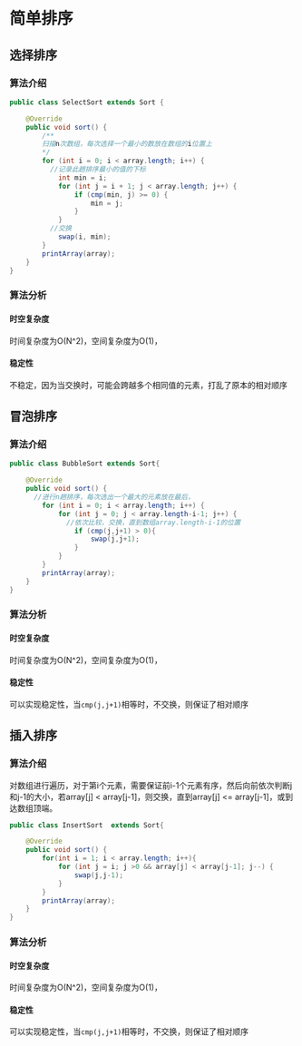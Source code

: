 # 简单排序

## 选择排序

### 算法介绍

```java
public class SelectSort extends Sort {

    @Override
    public void sort() {
      	/**
      	扫描n次数组，每次选择一个最小的数放在数组的i位置上
      	*/
        for (int i = 0; i < array.length; i++) {
          //记录此趟排序最小的值的下标
            int min = i;
            for (int j = i + 1; j < array.length; j++) {
                if (cmp(min, j) >= 0) {
                    min = j;
                }
            }
          //交换
            swap(i, min);
        }
        printArray(array);
    }
}
```

### 算法分析

#### 时空复杂度

时间复杂度为O(N^2)，空间复杂度为O(1)，

#### 稳定性

不稳定，因为当交换时，可能会跨越多个相同值的元素，打乱了原本的相对顺序

## 冒泡排序

### 算法介绍

```java
public class BubbleSort extends Sort{

    @Override
    public void sort() {
      //进行n趟排序，每次选出一个最大的元素放在最后，
        for (int i = 0; i < array.length; i++) {
            for (int j = 0; j < array.length-i-1; j++) {
              //依次比较，交换，直到数组array.length-i-1的位置
                if (cmp(j,j+1) > 0){
                    swap(j,j+1);
                }
            }
        }
        printArray(array);
    }
}
```

### 算法分析

#### 时空复杂度

时间复杂度为O(N^2)，空间复杂度为O(1)，

#### 稳定性

可以实现稳定性，当`cmp(j,j+1)`相等时，不交换，则保证了相对顺序

## 插入排序

### 算法介绍

对数组进行遍历，对于第i个元素，需要保证前i-1个元素有序，然后向前依次判断j和j-1的大小，若array[j] < array[j-1]，则交换，直到array[j] <= array[j-1]，或到达数组顶端。

```java
public class InsertSort  extends Sort{

    @Override
    public void sort() {
        for(int i = 1; i < array.length; i++){
            for (int j = i; j >0 && array[j] < array[j-1]; j--) {
                swap(j,j-1);
            }
        }
        printArray(array);
    }
}
```

### 算法分析

#### 时空复杂度

时间复杂度为O(N^2)，空间复杂度为O(1)，

#### 稳定性

可以实现稳定性，当`cmp(j,j+1)`相等时，不交换，则保证了相对顺序